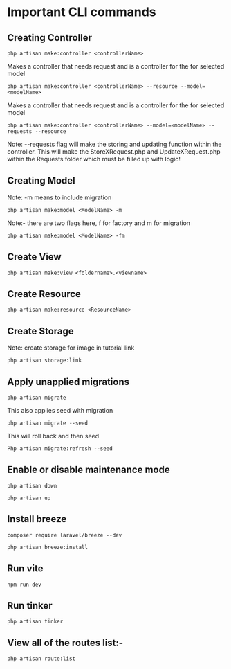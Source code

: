 # Important CLI commands

## Creating Controller

```
php artisan make:controller <controllerName>
```

Makes a controller that needs request and is a controller for the for selected model
```
php artisan make:controller <controllerName> --resource --model=<modelName>
```

Makes a controller that needs request and is a controller for the for selected model
```
php artisan make:controller <controllerName> --model=<modelName> --requests --resource
```
Note: --requests flag will make the storing and updating function within the controller. This will make the StoreXRequest.php and UpdateXRequest.php within the Requests folder which must be filled up with logic!

## Creating Model

Note: -m means to include migration
```
php artisan make:model <ModelName> -m
```

Note:- there are two flags here, f for factory and m for migration
```
php artisan make:model <ModelName> -fm
```

## Create View

```
php artisan make:view <foldername>.<viewname>
```

## Create Resource

```
php artisan make:resource <ResourceName>
```
## Create Storage

Note: create storage for image in tutorial link
```
php artisan storage:link
```

## Apply unapplied migrations

```
php artisan migrate
```

This also applies seed with migration
```
php artisan migrate --seed 
```

This will roll back and then seed
```
Php artisan migrate:refresh --seed 
```

## Enable or disable maintenance mode

```
php artisan down
```

```
php artisan up
```


## Install breeze
```
composer require laravel/breeze --dev
```

```
php artisan breeze:install
```

## Run vite

```
npm run dev
```

## Run tinker

```
php artisan tinker
```


## View all of the routes list:-

```
php artisan route:list
```